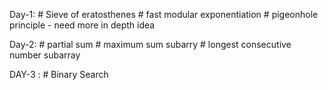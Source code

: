 Day-1: 	# Sieve of eratosthenes
	# fast modular exponentiation
	# pigeonhole principle - need more in depth idea 

Day-2:	# partial sum
	# maximum sum subarry
	# longest consecutive number subarray
	  
	
DAY-3 : # Binary Search